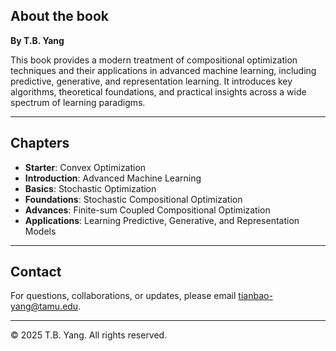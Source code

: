 ## About the book

**By T.B. Yang**

This book provides a modern treatment of compositional optimization techniques and their applications in advanced machine learning, including predictive, generative, and representation learning. It introduces key algorithms, theoretical foundations, and practical insights across a wide spectrum of learning paradigms.

---

## Chapters

- **Starter**: Convex Optimization  
- **Introduction**: Advanced Machine Learning  
- **Basics**: Stochastic Optimization  
- **Foundations**: Stochastic Compositional Optimization  
- **Advances**: Finite-sum Coupled Compositional Optimization  
- **Applications**: Learning Predictive, Generative, and Representation Models  

---

## Contact

For questions, collaborations, or updates, please email [tianbao-yang@tamu.edu](mailto:tianbao-yang@tamu.edu).

---

© 2025 T.B. Yang. All rights reserved.
